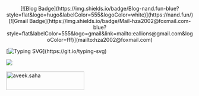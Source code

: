 <p align="center">
[![Blog Badge](https://img.shields.io/badge/Blog-nand.fun-blue?style=flat&logo=hugo&labelColor=555&logoColor=white)](https://nand.fun/)
[![Gmail Badge](https://img.shields.io/badge/Mail-hza2002@foxmail.com-blue?style=flat&labelColor=555&logo=gmail&link=mailto:eallions@gmail.com&logoColor=fff)](mailto:hza2002@foxmail.com)

[![Typing SVG](https://readme-typing-svg.herokuapp.com?color=%2336BCF7&center=true&vCenter=true&width=600&lines=Hi+there+👋,+I+am+Bill+Hu;+Welcome+to+My+Profile!;Over+4+years+of+programming+experience;Always+learning+new+things...+;)](https://git.io/typing-svg)

  <img src ="https://github-readme-streak-stats.herokuapp.com?user=chasescape&theme=darcula&hide_border=true&background=FFFFFF00">
  <br>
   <br>
  <a href="https://github.com/chasescape/chasescape"> <img align="center" src="https://cdn.buymeacoffee.com/buttons/v2/default-orange.png" height="50" width="210" alt="aveek.saha" /></a>
</p>

<!--
**chasescape/chasescape** is a ✨ _special_ ✨ repository because its `README.md` (this file) appears on your GitHub profile.

Here are some ideas to get you started:

- 🔭 I’m currently working on ...
- 🌱 I’m currently learning ...
- 👯 I’m looking to collaborate on ...
- 🤔 I’m looking for help with ...
- 💬 Ask me about ...
- 📫 How to reach me: ...
- 😄 Pronouns: ...
- ⚡ Fun fact: ...
-->
